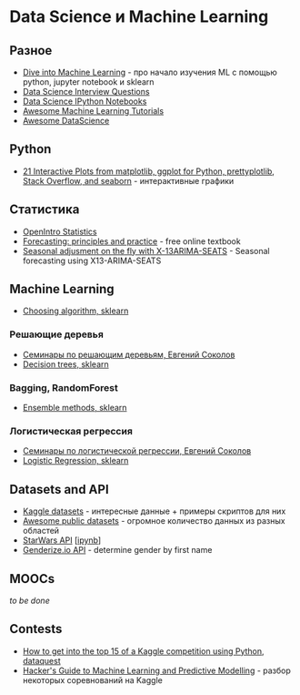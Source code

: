 # Data Science и Machine Learning
## Разное
 * [Dive into Machine Learning](http://hangtwenty.github.io/dive-into-machine-learning/) - про начало изучения ML c помощью python, jupyter notebook и sklearn
 * [Data Science Interview Questions](http://www.itshared.org/2015/10/data-science-interview-questions.html)
 * [Data Science IPython Notebooks](https://github.com/donnemartin/data-science-ipython-notebooks)
 * [Awesome Machine Learning Tutorials](https://github.com/ujjwalkarn/Machine-Learning-Tutorials)
 * [Awesome DataScience](https://github.com/okulbilisim/awesome-datascience)

## Python
 * [21 Interactive Plots from matplotlib, ggplot for Python,
prettyplotlib, Stack Overflow, and seaborn](http://nbviewer.jupyter.org/gist/msund/11349097) - интерактивные графики

## Статистика
 * [OpenIntro Statistics](https://www.openintro.org/stat/textbook.php?stat_book=os)
 * [Forecasting: principles and practice](https://www.otexts.org/fpp) - free online textbook
 * [Seasonal adjusment on the fly with X-13ARIMA-SEATS](http://ellisp.github.io/blog/2015/10/10/X13ARIMA-SEATS/) - Seasonal forecasting using X13-ARIMA-SEATS

## Machine Learning
 * [Choosing algorithm, sklearn](http://scikit-learn.org/stable/tutorial/machine_learning_map/)
 
### Решающие деревья
 * [Семинары по решающим деревьям, Евгений Соколов](https://github.com/esokolov/ml-course-msu/blob/master/ML15/lecture-notes/Sem04_trees.pdf)
 * [Decision trees, sklearn](http://scikit-learn.org/stable/modules/tree.html)

### Bagging, RandomForest
 * [Ensemble methods, sklearn](http://scikit-learn.org/stable/modules/ensemble.html)

### Логистическая регрессия
 * [Семинары по логистической регрессии, Евгений Соколов](https://github.com/esokolov/ml-course-msu/blob/master/ML15/lecture-notes/Sem10_linear.pdf)
 * [Logistic Regression, sklearn](http://scikit-learn.org/stable/modules/linear_model.html#logistic-regression)

## Datasets and API
 * [Kaggle datasets](https://www.kaggle.com/datasets) - интересные данные + примеры скриптов для них
 * [Awesome public datasets](https://github.com/caesar0301/awesome-public-datasets) - огромное количество данных из разных областей
 * [StarWars API](http://swapi.co) [[ipynb](http://nbviewer.jupyter.org/github/rasbt/pattern_classification/blob/master/data_viz/swapi_viz.ipynb#Spaceships)]
 * [Genderize.io API](https://genderize.io) - determine gender by first name
 

## MOOCs
_to be done_

## Contests
 * [How to get into the top 15 of a Kaggle competition using Python, dataquest](https://www.dataquest.io/blog/kaggle-tutorial/)
 * [Hacker's Guide to Machine Learning and Predictive Modelling](https://github.com/apeeyush/machine-learning) - разбор некоторых соревнований на Kaggle
